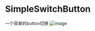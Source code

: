 # SimpleSwitchButton
一个简单的button切换
![image](https://github.com/wuwuli/SimpleSwitchButton/blob/master/Simulator%20Screen%20Shot%20-%20iPhone%206s%20Plus%20-%202019-08-13%20at%2015.56.38.png)
